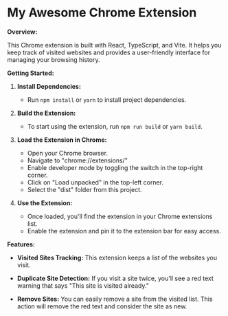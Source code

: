 # My Awesome Chrome Extension

**Overview:**

This Chrome extension is built with React, TypeScript, and Vite. It helps you keep track of visited websites and provides a user-friendly interface for managing your browsing history.

**Getting Started:**

1. **Install Dependencies:**

   - Run `npm install` or `yarn` to install project dependencies.

2. **Build the Extension:**

   - To start using the extension, run `npm run build` or `yarn build`.

3. **Load the Extension in Chrome:**

   - Open your Chrome browser.
   - Navigate to "chrome://extensions/"
   - Enable developer mode by toggling the switch in the top-right corner.
   - Click on "Load unpacked" in the top-left corner.
   - Select the "dist" folder from this project.

4. **Use the Extension:**
   - Once loaded, you'll find the extension in your Chrome extensions list.
   - Enable the extension and pin it to the extension bar for easy access.

**Features:**

- **Visited Sites Tracking:** This extension keeps a list of the websites you visit.
- **Duplicate Site Detection:** If you visit a site twice, you'll see a red text warning that says "This site is visited already."

- **Remove Sites:** You can easily remove a site from the visited list. This action will remove the red text and consider the site as new.

